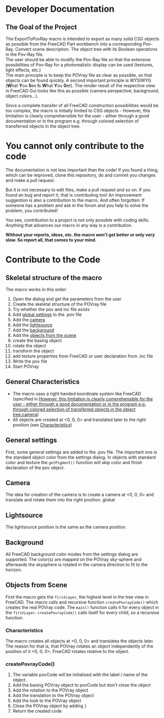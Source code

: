 # Developer Documentation

## The Goal of the Project
The ExportToPovRay macro is intended to export as many solid CSG objects as possible from the FreeCAD Part workbench into a corresponding Pov-Ray.
Convert scene description. The object tree with its
Boolean operations in the Pov-Ray file.  
The user should be able to modify the Pov-Ray file so that the
extensive possibilities of Pov-Ray for a photorealistic display
can be used (textures, light effects, etc.)  
The main principle is to keep the POVray file as clear as possible,
so that objects can be found quickly.
A second important principle is WYSIWYG (**W**hat **Y**ou **S**ee **I**s **W**hat **Y**ou **G**et).
The render result of the respective view in FreeCAD Gui looks like this
as possible (camera perspective, background, object colors…).  

Since a complete transfer of all FreeCAD construction possibilities
would be too complex, the macro is initially limited to CSG objects -
However, this limitation is clearly comprehensible for the user - either through a good documentation or in the program e.g. through colored
selection of transferred objects in the object tree.

# You cannot only contribute to the code
The documentation is not less important than the code! If you found a thing, which can be improved, clone this repository, do and commit you changes and make a pull request.

But it is not necessary to edit files, make a pull request and so on. If you found an bug and report it, that is contributing too! An improvement suggestion is also a contribution to the macro.
And often forgotten: If someone has a problem and ask in the forum and you help to solve the problem, you contributed!

You see, contribution to a project is not only possible with coding skills. Anything that advances our macro in any way is a contribution.

**Without your reports, ideas, etc. the macro won't get better or only very slow. So report all, that comes to your mind.**

# Contribute to the Code
## Skeletal structure of the macro
The macro works in this order:
1. Open the dialog and get the parameters from the user
1. Create the skeletal structure of the POVray file
1. Try whether the pov and inc file exists
1. Add [global settings](#globalsettings) to the .pov file
1. Add the [camera](#camera)
1. Add the [lightsource](#lightsource)
1. Add the [background](#background)
1. Add the [objects from the scene](#objectsFromScene)
  1. create the basing object
  1. rotate the object
  1. transform the object
  1. add texture properties from FreeCAD or user declaration from .inc file
1. Write the pov file
1. Start POVray

## General Characteristics
* The macro uses a right handed koordinate system like FreeCAD (specified in [However, this limitation is clearly comprehensible for the user - either
through a good documentation or in the program e.g. through colored
selection of transferred objects in the object tree.camera](#camera))
* All objects are created at <0, 0, 0> and translated later to the right position (see [Characteristics](#characteristics))

<a name="generalsettings"></a>
## General settings
First, some general settings are added to the .pov file.
The important one is the standard object color from the settings dialog.
In objects with standard color and texture the `getPigment()` function will skip color and finish declaration of the pov object.

<a name="camera"></a>
## Camera
The idea for creation of the camera is to create a camera at <0, 0, 0> and translate and rotate them into the right position.
global
<a name="lightsource"></a>
## Lightsource
The lightsource position is the same as the camera position.

<a name="background"></a>
## Background
All FreeCAD background color modes from the settings dialog are supported.
The color(s) are mapped on the POVray sky-sphere and afterwards the skysphere is rotated in the camera direction to fit to the horizon.

<a name="objectsFromScene"></a>
## Objects from Scene
First the macro gets the `firstLayer`, the highest level in the tree view in FreeCAD. The macro calls and recursive function `createPovrayCode()` which creates the real POVray code. The `main()` function calls it for every object in the `firstLayer`. `createPovrayCode()` calls itself for every child, so a recursive function.

<a name="characteristics"></a>
### Characteristics
The macro creates all objects at <0, 0, 0> and translates the objects later. The reason for that is, that POVray rotates an object independently of the position of it <0, 0, 0>, FreeCAD rotates relative to the object.

### createPovrayCode()
1. The variable povCode will be initialised with the label / name of the object.
1. Add the basing POVray object to povCode but don't close the object
1. Add the rotation to the POVray object
1. Add the translation to the POVray object
1. Add the look to the POVray object
1. Close the POVray object by adding `}`
1. Return the created code
